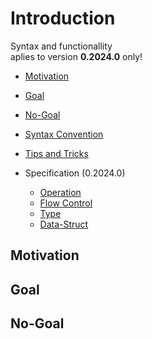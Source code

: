 # Introduction

Syntax and functionallity \
aplies to version **0.2024.0** only!

- [Motivation](#motivation)
- [Goal](#goal)
- [No-Goal](#no-goal)

- [Syntax Convention](syntax-convention)
- [Tips and Tricks](tips-and-tricks)

- Specification (0.2024.0)
  - [Operation](operation)
  - [Flow Control](flow-control)
  - [Type](built-in_type)
  - [Data-Struct](built-in_datastruct)

## Motivation

## Goal

## No-Goal
